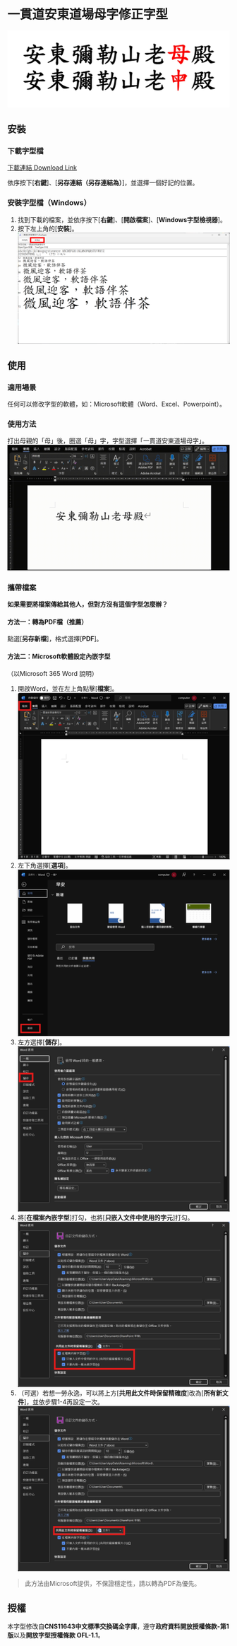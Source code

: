 # 一貫道安東道場母字修正字型

![01_compare.jpg](src/01_compare.jpg)

## 安裝

### 下載字型檔

[下載連結 Download Link](https://github.com/minhung1126/andong_fonts/releases/latest/download/Andong-font.ttf)

依序按下\[**右鍵**\]、\[**另存連結（另存連結為）**\]，並選擇一個好記的位置。

### 安裝字型檔（Windows）

1. 找到下載的檔案，並依序按下\[**右鍵**\]、\[**開啟檔案**\]、\[**Windows字型檢視器**\]。
2. 按下左上角的\[**安裝**\]。
![02_02_install_page.png](src/02_02_install_page.png)

## 使用

### 適用場景

任何可以修改字型的軟體，如：Microsoft軟體（Word、Excel、Powerpoint）。

### 使用方法

打出母親的「母」後，圈選「母」字，字型選擇「一貫道安東道場母字」。
![02_03_usage.gif](src/02_03_usage.gif)

### 攜帶檔案

**如果需要將檔案傳給其他人，但對方沒有這個字型怎麼辦？**

#### 方法一：轉為PDF檔（推薦）

點選\[**另存新檔**\]，格式選擇\[**PDF**\]。

#### 方法二：Microsoft軟體設定內嵌字型

（以Microsoft 365 Word 說明）

1. 開啟Word，並在左上角點擊\[**檔案**\]。
![03_01_word_setup.png](src/03_01_word_setup.png)
2. 左下角選擇\[**選項**\]。
![03_02_word_setup.png](src/03_02_word_setup.png)
3. 左方選擇\[**儲存**\]。
![03_03_word_setup.png](src/03_03_word_setup.png)
4. 將\[**在檔案內嵌字型**\]打勾，也將\[**只嵌入文件中使用的字元**\]打勾。
![03_04_word_setup.png](src/03_04_word_setup.png)
5. （可選）若想一勞永逸，可以將上方\[**共用此文件時保留精確度**\]改為\[**所有新文件**\]，並依步驟1-4再設定一次。
![03_05_word_setup.png](src/03_05_word_setup.png)

> 此方法由Microsoft提供，不保證穩定性，請以轉為PDF為優先。

## 授權

本字型修改自**CNS11643中文標準交換碼全字庫**，遵守**政府資料開放授權條款-第1版**以及**開放字型授權條款 OFL-1.1**。

